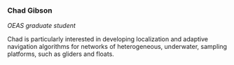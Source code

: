 ### Chad Gibson
*OEAS graduate student*

Chad is particularly interested in developing localization and adaptive navigation algorithms for networks of heterogeneous, underwater, sampling platforms, such as gliders and floats.